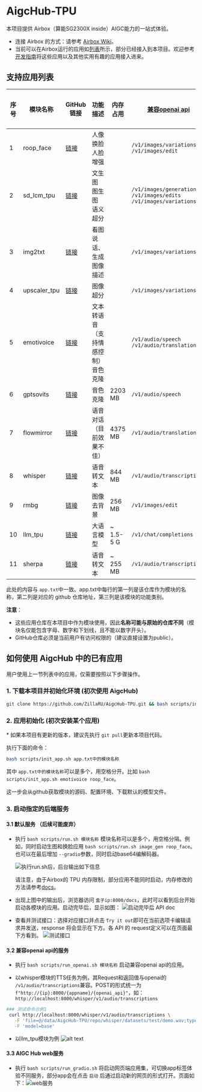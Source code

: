 # AigcHub-TPU

本项目提供 Airbox（算能SG2300X inside）AIGC能力的一站式体验。

- 连接 Airbox 的方式：请参考 [Airbox Wiki](https://gitee.com/zilla0717/AirboxWiki)。
- 当前可以在Airbox运行的应用如[列表](https://gitee.com/zilla0717/AirboxWiki/blob/master/README.md)所示，部分已经接入到本项目。欢迎参考[开发指南](docs/developer_tutorial.md)将这些应用以及其他实用有趣的应用接入进来。

## 支持应用列表

| 序号 | 模块名称     | GitHub链接                                            | 功能描述                             | 内存占用 |   [兼容openai api](#3.2) | 视频教程 |
| ---- | ------------ | ----------------------------------------------------- | ------------------------------------ | -------- | -------- | -------- |
| 1    | roop_face    | [链接](https://github.com/ZillaRU/roop_face.git)      | 人像换脸<br>人脸增强         |          | `/v1/images/variations`<br>`/v1/images/edit` |              |
| 2    | sd_lcm_tpu   | [链接](https://github.com/ZillaRU/SD-lcm-tpu.git)     | 文生图<br>图生图<br>语义超分             |          | `/v1/images/generations`<br>`/v1/images/edits`<br>`/v1/images/variations` |              |
| 3    | img2txt      | [链接](https://github.com/ZillaRU/ImageSpeaking.git)  | 看图说话、生成图像描述               |          | `/v1/images/variations` |              |
| 4    | upscaler_tpu | [链接](https://github.com/ZillaRU/upscaler_tpu.git)   | 图像超分                             |          | `/v1/images/variations` |              |
| 5    | emotivoice   | [链接](https://github.com/ZillaRU/EmotiVoice-TPU.git) | 文本转语音（支持情感控制）<br>音色克隆  |           | `/v1/audio/speech`<br>`/v1/audio/translation` |              |
| 6    | gptsovits    | [链接](https://github.com/wlc952/GPT-SoVITS-TPU.git)  | 音色克隆                             | 2203 MB  | `/v1/audio/speech` |              |
| 7    | flowmirror   | [链接](https://github.com/wlc952/flow_mirror_tpu.git) | 语音对话（目前效果不佳）             | 4375 MB  | `/v1/audio/translation` |              |
| 8    | whisper      | [链接](https://github.com/wlc952/whisper-TPU.git)     | 语音转文本                           | 844 MB   | `/v1/audio/transcriptions` |              |
| 9    | rmbg         | [链接](https://github.com/wlc952/rmbg_tpu.git)        | 图像去背景                           | 256 MB   | `/v1/images/edit` |              |
| 10   | llm_tpu      | [链接](https://github.com/wlc952/llm_aigchub.git)     | 大语言模型                           | ~ 1.5-5 G | `/v1/chat/completions` |              |
| 11   | sherpa       | [链接](https://github.com/wlc952/Kaldi-TPU.git)       | 语音转文本                           |  ~ 255 MB  | `/v1/audio/transcriptions` |              |

此处的内容与 `app.txt`中一致。app.txt中每行的第一列是该仓库作为模块的名称，第二列是对应的 github 仓库地址，第三列是该模块的功能类别。

**注意**：

- 这些应用仓库在本项目中作为模块使用，因此**名称可能与原始的仓库不同**（模块名仅能包含字母、数字和下划线，且不能以数字开头）。
- GitHub仓库必须是当前用户有访问权限的（建议直接设置为public）。

## 如何使用 AigcHub 中的已有应用

用户使用上一节列表中的应用，仅需要按照以下步骤操作。

### 1. 下载本项目并初始化环境 (初次使用 AigcHub)

```sh
git clone https://github.com/ZillaRU/AigcHub-TPU.git && bash scripts/init_env.sh
```

### 2. 应用初始化 (初次安装某个应用)

\* 如果本项目有更新的版本，建议先执行 `git pull`更新本项目代码。

执行下面的命令：

```sh
bash scripts/init_app.sh app.txt中的模块名称
```

其中 `app.txt中的模块名称`可以是多个，用空格分开。比如 `bash scripts/init_app.sh emotivoice roop_face`。

这一步会从github获取模块的源码、配置环境、下载默认的模型文件。

### 3. 启动指定的后端服务

#### 3.1 默认服务 （后续可能废弃）

- 执行 `bash scripts/run.sh 模块名称`
  模块名称可以是多个，用空格分隔。例如，同时启动生图和换脸应用 `bash scripts/run.sh image_gen roop_face`。也可以在最后增加 `--gradio`参数，同时启动base64编解码器。
  
  ![执行run.sh后，后台输出如下信息](docs/assets/readme_run.png)
  
  请注意，由于Airbox的 TPU 内存限制，部分应用不能同时启动，内存修改的方法请参考[docs](https://docs.radxa.com/sophon/airbox/local-ai-deploy/ai-tools/memory_allocate)。

- 出现上图中的输出后，浏览器访问 `盒子ip:8000/docs`，此时可以看到后台开始启动各模块的应用。启动完毕后，显示如图：
  ![启动完毕后 API doc](docs/assets/readme_load_done.png)
- 查看并测试接口：选择对应接口并点击 `Try it out`即可在当前选项卡编辑请求并发送，response 将会显示在下方。各 API 的 request定义可以在页面最下方看到。
  ![测试接口](docs/assets/readme_test_api.png)

#### 3.2 兼容openai api的服务

- 执行 `bash scripts/run_openai.sh 模块名称` 启动兼容openai api的应用。

- 以whisper模块的TTS任务为例，其Request和返回值与openai的 `/v1/audio/transcriptions`兼容。POST的形式统一为 `f"http://{ip}:8000/{appname}/{openai_api}"`，如：`http://localhost:8000/whisper/v1/audio/transcriptions`
```bash
### 测试命令示例1
 curl http://localhost:8000/whisper/v1/audio/transcriptions \
   -F 'file=@/data/AigcHub-TPU/repo/whisper/datasets/test/demo.wav;type=audio/wav' \
   -F 'model=base'
```
- 以llm_tpu模块为例
![alt text](docs/assets/readme_chat.png)
#### 3.3 AIGC Hub web服务

- 执行 `bash scripts/run_gradio.sh` 将启动网页端应用集，可切换app标签体验不同服务，部分app会在点击 `启动` 后通过启动新的网页的形式打开。页面如下：![web服务](docs/assets/readme_gradio_hub.png)